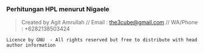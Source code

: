 ### Perhitungan HPL menurut Nigaele
>
>Created by Agit Amrullah // Email : the3cube@gmail.com // WA/Phone : +6282138503424
>
```
Licence by GNU  - All rights reserved but free to distribute with head author information
```
